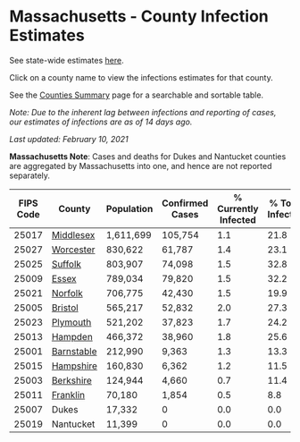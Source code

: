 # Massachusetts - County Infection Estimates

See state-wide estimates [here](/infections/us-ma).

Click on a county name to view the infections estimates for that county.

See the [Counties Summary](/infections/summary-counties) page for a searchable and sortable table.

*Note: Due to the inherent lag between infections and reporting of cases, our estimates of infections are as of 14 days ago.*

*Last updated: February 10, 2021*

**Massachusetts Note**: Cases and deaths for Dukes and Nantucket counties are aggregated by Massachusetts into one, and hence are not reported separately.

|   FIPS Code |                   County |   Population |   Confirmed Cases |   % Currently Infected |   % Total Infected |
|-------------|--------------------------|--------------|-------------------|------------------------|--------------------|
|       25017 |   [Middlesex](middlesex) |    1,611,699 |           105,754 |                    1.1 |               21.8 |
|       25027 |   [Worcester](worcester) |      830,622 |            61,787 |                    1.4 |               23.1 |
|       25025 |       [Suffolk](suffolk) |      803,907 |            74,098 |                    1.5 |               32.8 |
|       25009 |           [Essex](essex) |      789,034 |            79,820 |                    1.5 |               32.2 |
|       25021 |       [Norfolk](norfolk) |      706,775 |            42,430 |                    1.5 |               19.9 |
|       25005 |       [Bristol](bristol) |      565,217 |            52,832 |                    2.0 |               27.3 |
|       25023 |     [Plymouth](plymouth) |      521,202 |            37,823 |                    1.7 |               24.2 |
|       25013 |       [Hampden](hampden) |      466,372 |            38,960 |                    1.8 |               25.6 |
|       25001 | [Barnstable](barnstable) |      212,990 |             9,363 |                    1.3 |               13.3 |
|       25015 |   [Hampshire](hampshire) |      160,830 |             6,362 |                    1.2 |               11.5 |
|       25003 |   [Berkshire](berkshire) |      124,944 |             4,660 |                    0.7 |               11.4 |
|       25011 |     [Franklin](franklin) |       70,180 |             1,854 |                    0.5 |                8.8 |
|       25007 |                    Dukes |       17,332 |                 0 |                    0.0 |                0.0 |
|       25019 |                Nantucket |       11,399 |                 0 |                    0.0 |                0.0 |